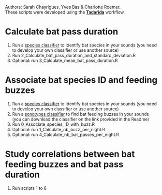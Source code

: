 Authors: Sarah Chayrigues, Yves Bas & Charlotte Roemer.  
These scripts were developed using the **[Tadarida](https://github.com/YvesBas/Tadarida-C)**  workflow.

# Calculate bat pass duration 
1) Run a [species classifier](https://github.com/YvesBas/Tadarida-C) to identify bat species in your sounds (you need to develop your own classifier or use another source)
2) Run 2_Calculate_bat_pass_duration_and_standard_deviation.R
3) Optional: run 3_Calculate_mean_bat_pass_duration.R

# Associate bat species ID and feeding buzzes
1) Run a [species classifier](https://github.com/YvesBas/Tadarida-C) to identify bat species in your sounds (you need to develop your own classifier or use another source)
2) Run a [sonotypes classifier](https://github.com/YvesBas/Tadarida-C/tree/master/Sonotypes) to find bat feeding buzzes in your sounds (you can download the classifier on the link provided in the Readme)
3) Run 0_Associate_species_ID_with_buzz.R
4) Optional: run 1_Calculate_nb_buzz_per_night.R
5) Optional: run 4_Calculate_nb_bat_passes_per_night.R

# Study correlations between bat feeding buzzes and bat pass duration
1) Run scripts 1 to 6


